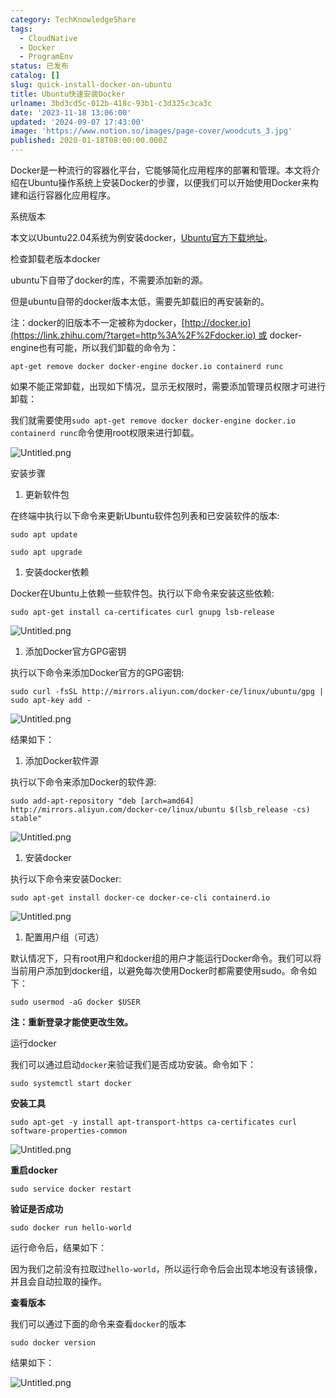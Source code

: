 ```yaml
---
category: TechKnowledgeShare
tags:
  - CloudNative
  - Docker
  - ProgramEnv
status: 已发布
catalog: []
slug: quick-install-docker-on-ubuntu
title: Ubuntu快速安装Docker
urlname: 3bd3cd5c-012b-418c-93b1-c3d325c3ca3c
date: '2023-11-18 13:06:00'
updated: '2024-09-07 17:43:00'
image: 'https://www.notion.so/images/page-cover/woodcuts_3.jpg'
published: 2020-01-18T08:00:00.000Z
---
```


Docker是一种流行的容器化平台，它能够简化应用程序的部署和管理。本文将介绍在Ubuntu操作系统上安装Docker的步骤，以便我们可以开始使用Docker来构建和运行容器化应用程序。


系统版本


本文以Ubuntu22.04系统为例安装docker，[Ubuntu官方下载地址](https://link.zhihu.com/?target=https%3A%2F%2Fubuntu.com%2Fdownload)。


检查卸载老版本docker


ubuntu下自带了docker的库，不需要添加新的源。


但是ubuntu自带的docker版本太低，需要先卸载旧的再安装新的。


注：docker的旧版本不一定被称为docker，[http://docker.io](https://link.zhihu.com/?target=http%3A%2F%2Fdocker.io) 或 docker-engine也有可能，所以我们卸载的命令为：


`apt-get remove docker docker-engine docker.io containerd runc`


如果不能正常卸载，出现如下情况，显示无权限时，需要添加管理员权限才可进行卸载：


我们就需要使用`sudo apt-get remove docker docker-engine docker.io containerd runc`命令使用root权限来进行卸载。


![Untitled.png](https://prod-files-secure.s3.us-west-2.amazonaws.com/5d24fe63-e567-4804-86f9-9fdc62e13082/39952d0f-7851-4550-b715-72a33876c773/Untitled.png?X-Amz-Algorithm=AWS4-HMAC-SHA256&X-Amz-Content-Sha256=UNSIGNED-PAYLOAD&X-Amz-Credential=ASIAZI2LB466XTJZXA3B%2F20250413%2Fus-west-2%2Fs3%2Faws4_request&X-Amz-Date=20250413T054221Z&X-Amz-Expires=3600&X-Amz-Security-Token=IQoJb3JpZ2luX2VjEG0aCXVzLXdlc3QtMiJHMEUCIQDFPk5Q18%2FYQoOaWVV%2BcMDt40bs9au%2BBPrSpZjTq9hHtQIgLl0dJl8Ihdvbhb8gp6zAk9ZyoR%2Fgb702v5sjXl3CrKEqiAQI5v%2F%2F%2F%2F%2F%2F%2F%2F%2F%2FARAAGgw2Mzc0MjMxODM4MDUiDHiryieAudsUF503zSrcA1fMSOkpE9QVqcBPAfXKvsnA3g47v%2Bx8AJsjtVj254SuVW5yjC84a6qtEUsszlxX5OqVuBZq5WveW1g1gb7th8Ulz1oqi%2BxL7aDCT5k8%2BVhwxSJaBn5fq6HCWOirIFZAk4STFSpLozvXQEl%2F9VfAc17%2F1npdwKHgetO7mY%2B%2FELAHtVrMupgm6ikPYwiBmeBx816u%2BR45%2FA931f55FdR%2FPynNuut375aI6xz0Wy%2FSmiYU%2FZz%2FXntAol4nESu5YuD2ym6S0Jc%2BO4BI%2Bitty2Pbc7cc%2FSqyCijYAqpf44e9iN3aPEVg1PPCOyZIfrjxSHLYAnEA34kf6q2mFbQJbMPI4nO2WSweQLLVfkA1m7qxjlcRgkb4eSfOb0er832F3QdT84Tc%2FIuiyVn2SR2Vwz3Y8xqxImyBG%2Bw7igl8nOCeZTnDnNyoU%2FSHM1qhBE%2B0vSYPJMN7q3ZBHC2w17l%2Bzgs%2BkUK6FZHkoBW2jwodfMlYSMa3SMN7Hra1fKKBc6ANc6%2F71G715xVozJ64Tx2hxuIyfDVkHQOH%2FgCMYcFgZokmUZ2PfeT9NyMVgrWpPr3TlNF23mH7O%2FHAr0sMubsgxfC7FYTCUCvxZdEzxh41XDBer6ZZKHN4eNb%2F5MhY05u4MKGM7b8GOqUBHklFOvHZlB%2F40Z0RQvIcPkg8y4E%2BDGgAVFI%2FIAikdK1%2FYvsu1Ltdj76PWf00hX0ETVFPOkbNAjiA1je%2BsqOQbPHukNEve07vpjqm8V2XgZ8Y9XeN43RX%2FKT0HpXQncbSq%2BCPOdkHaiWIsh1kzeOgBigHW3D7ED76XCpmkXyNGsWPOoRhKS%2BLQbkXRrRFPPHdmDvMTUpsw7Dv5oMJdrYYpTIryHnc&X-Amz-Signature=e41ba8ee99dc83c959fb955ec3f231a593622615f6db7b0f7e13476c81069ec0&X-Amz-SignedHeaders=host&x-id=GetObject)


安装步骤

1. 更新软件包

在终端中执行以下命令来更新Ubuntu软件包列表和已安装软件的版本:


`sudo apt update`


`sudo apt upgrade`

1. 安装docker依赖

Docker在Ubuntu上依赖一些软件包。执行以下命令来安装这些依赖:


`sudo apt-get install ca-certificates curl gnupg lsb-release`


![Untitled.png](https://prod-files-secure.s3.us-west-2.amazonaws.com/5d24fe63-e567-4804-86f9-9fdc62e13082/b5a549a8-6621-4824-a151-93e8b0592f14/Untitled.png?X-Amz-Algorithm=AWS4-HMAC-SHA256&X-Amz-Content-Sha256=UNSIGNED-PAYLOAD&X-Amz-Credential=ASIAZI2LB466XTJZXA3B%2F20250413%2Fus-west-2%2Fs3%2Faws4_request&X-Amz-Date=20250413T054221Z&X-Amz-Expires=3600&X-Amz-Security-Token=IQoJb3JpZ2luX2VjEG0aCXVzLXdlc3QtMiJHMEUCIQDFPk5Q18%2FYQoOaWVV%2BcMDt40bs9au%2BBPrSpZjTq9hHtQIgLl0dJl8Ihdvbhb8gp6zAk9ZyoR%2Fgb702v5sjXl3CrKEqiAQI5v%2F%2F%2F%2F%2F%2F%2F%2F%2F%2FARAAGgw2Mzc0MjMxODM4MDUiDHiryieAudsUF503zSrcA1fMSOkpE9QVqcBPAfXKvsnA3g47v%2Bx8AJsjtVj254SuVW5yjC84a6qtEUsszlxX5OqVuBZq5WveW1g1gb7th8Ulz1oqi%2BxL7aDCT5k8%2BVhwxSJaBn5fq6HCWOirIFZAk4STFSpLozvXQEl%2F9VfAc17%2F1npdwKHgetO7mY%2B%2FELAHtVrMupgm6ikPYwiBmeBx816u%2BR45%2FA931f55FdR%2FPynNuut375aI6xz0Wy%2FSmiYU%2FZz%2FXntAol4nESu5YuD2ym6S0Jc%2BO4BI%2Bitty2Pbc7cc%2FSqyCijYAqpf44e9iN3aPEVg1PPCOyZIfrjxSHLYAnEA34kf6q2mFbQJbMPI4nO2WSweQLLVfkA1m7qxjlcRgkb4eSfOb0er832F3QdT84Tc%2FIuiyVn2SR2Vwz3Y8xqxImyBG%2Bw7igl8nOCeZTnDnNyoU%2FSHM1qhBE%2B0vSYPJMN7q3ZBHC2w17l%2Bzgs%2BkUK6FZHkoBW2jwodfMlYSMa3SMN7Hra1fKKBc6ANc6%2F71G715xVozJ64Tx2hxuIyfDVkHQOH%2FgCMYcFgZokmUZ2PfeT9NyMVgrWpPr3TlNF23mH7O%2FHAr0sMubsgxfC7FYTCUCvxZdEzxh41XDBer6ZZKHN4eNb%2F5MhY05u4MKGM7b8GOqUBHklFOvHZlB%2F40Z0RQvIcPkg8y4E%2BDGgAVFI%2FIAikdK1%2FYvsu1Ltdj76PWf00hX0ETVFPOkbNAjiA1je%2BsqOQbPHukNEve07vpjqm8V2XgZ8Y9XeN43RX%2FKT0HpXQncbSq%2BCPOdkHaiWIsh1kzeOgBigHW3D7ED76XCpmkXyNGsWPOoRhKS%2BLQbkXRrRFPPHdmDvMTUpsw7Dv5oMJdrYYpTIryHnc&X-Amz-Signature=7d9e5e4340a20500461318db06264f15aea6093918288918d6bf7cbf1f514447&X-Amz-SignedHeaders=host&x-id=GetObject)

1. 添加Docker官方GPG密钥

执行以下命令来添加Docker官方的GPG密钥:


`sudo curl -fsSL http://mirrors.aliyun.com/docker-ce/linux/ubuntu/gpg | sudo apt-key add -`


![Untitled.png](https://prod-files-secure.s3.us-west-2.amazonaws.com/5d24fe63-e567-4804-86f9-9fdc62e13082/98014b5e-f5b7-4b16-804e-ab6917971bd3/Untitled.png?X-Amz-Algorithm=AWS4-HMAC-SHA256&X-Amz-Content-Sha256=UNSIGNED-PAYLOAD&X-Amz-Credential=ASIAZI2LB466XTJZXA3B%2F20250413%2Fus-west-2%2Fs3%2Faws4_request&X-Amz-Date=20250413T054221Z&X-Amz-Expires=3600&X-Amz-Security-Token=IQoJb3JpZ2luX2VjEG0aCXVzLXdlc3QtMiJHMEUCIQDFPk5Q18%2FYQoOaWVV%2BcMDt40bs9au%2BBPrSpZjTq9hHtQIgLl0dJl8Ihdvbhb8gp6zAk9ZyoR%2Fgb702v5sjXl3CrKEqiAQI5v%2F%2F%2F%2F%2F%2F%2F%2F%2F%2FARAAGgw2Mzc0MjMxODM4MDUiDHiryieAudsUF503zSrcA1fMSOkpE9QVqcBPAfXKvsnA3g47v%2Bx8AJsjtVj254SuVW5yjC84a6qtEUsszlxX5OqVuBZq5WveW1g1gb7th8Ulz1oqi%2BxL7aDCT5k8%2BVhwxSJaBn5fq6HCWOirIFZAk4STFSpLozvXQEl%2F9VfAc17%2F1npdwKHgetO7mY%2B%2FELAHtVrMupgm6ikPYwiBmeBx816u%2BR45%2FA931f55FdR%2FPynNuut375aI6xz0Wy%2FSmiYU%2FZz%2FXntAol4nESu5YuD2ym6S0Jc%2BO4BI%2Bitty2Pbc7cc%2FSqyCijYAqpf44e9iN3aPEVg1PPCOyZIfrjxSHLYAnEA34kf6q2mFbQJbMPI4nO2WSweQLLVfkA1m7qxjlcRgkb4eSfOb0er832F3QdT84Tc%2FIuiyVn2SR2Vwz3Y8xqxImyBG%2Bw7igl8nOCeZTnDnNyoU%2FSHM1qhBE%2B0vSYPJMN7q3ZBHC2w17l%2Bzgs%2BkUK6FZHkoBW2jwodfMlYSMa3SMN7Hra1fKKBc6ANc6%2F71G715xVozJ64Tx2hxuIyfDVkHQOH%2FgCMYcFgZokmUZ2PfeT9NyMVgrWpPr3TlNF23mH7O%2FHAr0sMubsgxfC7FYTCUCvxZdEzxh41XDBer6ZZKHN4eNb%2F5MhY05u4MKGM7b8GOqUBHklFOvHZlB%2F40Z0RQvIcPkg8y4E%2BDGgAVFI%2FIAikdK1%2FYvsu1Ltdj76PWf00hX0ETVFPOkbNAjiA1je%2BsqOQbPHukNEve07vpjqm8V2XgZ8Y9XeN43RX%2FKT0HpXQncbSq%2BCPOdkHaiWIsh1kzeOgBigHW3D7ED76XCpmkXyNGsWPOoRhKS%2BLQbkXRrRFPPHdmDvMTUpsw7Dv5oMJdrYYpTIryHnc&X-Amz-Signature=6e7939fb0ce97f19c6c47c20b3032a993bd04faf5e744693e74afd2ea53621d4&X-Amz-SignedHeaders=host&x-id=GetObject)


结果如下：

1. 添加Docker软件源

执行以下命令来添加Docker的软件源:


`sudo add-apt-repository "deb [arch=amd64] http://mirrors.aliyun.com/docker-ce/linux/ubuntu $(lsb_release -cs) stable"`


![Untitled.png](https://prod-files-secure.s3.us-west-2.amazonaws.com/5d24fe63-e567-4804-86f9-9fdc62e13082/7fc5bdbe-9d4c-48b8-ba03-3309380f47ba/Untitled.png?X-Amz-Algorithm=AWS4-HMAC-SHA256&X-Amz-Content-Sha256=UNSIGNED-PAYLOAD&X-Amz-Credential=ASIAZI2LB466XTJZXA3B%2F20250413%2Fus-west-2%2Fs3%2Faws4_request&X-Amz-Date=20250413T054221Z&X-Amz-Expires=3600&X-Amz-Security-Token=IQoJb3JpZ2luX2VjEG0aCXVzLXdlc3QtMiJHMEUCIQDFPk5Q18%2FYQoOaWVV%2BcMDt40bs9au%2BBPrSpZjTq9hHtQIgLl0dJl8Ihdvbhb8gp6zAk9ZyoR%2Fgb702v5sjXl3CrKEqiAQI5v%2F%2F%2F%2F%2F%2F%2F%2F%2F%2FARAAGgw2Mzc0MjMxODM4MDUiDHiryieAudsUF503zSrcA1fMSOkpE9QVqcBPAfXKvsnA3g47v%2Bx8AJsjtVj254SuVW5yjC84a6qtEUsszlxX5OqVuBZq5WveW1g1gb7th8Ulz1oqi%2BxL7aDCT5k8%2BVhwxSJaBn5fq6HCWOirIFZAk4STFSpLozvXQEl%2F9VfAc17%2F1npdwKHgetO7mY%2B%2FELAHtVrMupgm6ikPYwiBmeBx816u%2BR45%2FA931f55FdR%2FPynNuut375aI6xz0Wy%2FSmiYU%2FZz%2FXntAol4nESu5YuD2ym6S0Jc%2BO4BI%2Bitty2Pbc7cc%2FSqyCijYAqpf44e9iN3aPEVg1PPCOyZIfrjxSHLYAnEA34kf6q2mFbQJbMPI4nO2WSweQLLVfkA1m7qxjlcRgkb4eSfOb0er832F3QdT84Tc%2FIuiyVn2SR2Vwz3Y8xqxImyBG%2Bw7igl8nOCeZTnDnNyoU%2FSHM1qhBE%2B0vSYPJMN7q3ZBHC2w17l%2Bzgs%2BkUK6FZHkoBW2jwodfMlYSMa3SMN7Hra1fKKBc6ANc6%2F71G715xVozJ64Tx2hxuIyfDVkHQOH%2FgCMYcFgZokmUZ2PfeT9NyMVgrWpPr3TlNF23mH7O%2FHAr0sMubsgxfC7FYTCUCvxZdEzxh41XDBer6ZZKHN4eNb%2F5MhY05u4MKGM7b8GOqUBHklFOvHZlB%2F40Z0RQvIcPkg8y4E%2BDGgAVFI%2FIAikdK1%2FYvsu1Ltdj76PWf00hX0ETVFPOkbNAjiA1je%2BsqOQbPHukNEve07vpjqm8V2XgZ8Y9XeN43RX%2FKT0HpXQncbSq%2BCPOdkHaiWIsh1kzeOgBigHW3D7ED76XCpmkXyNGsWPOoRhKS%2BLQbkXRrRFPPHdmDvMTUpsw7Dv5oMJdrYYpTIryHnc&X-Amz-Signature=c217a159faab0002a73721f98e219dd57c4a7fa0fdc458834130615ec071102f&X-Amz-SignedHeaders=host&x-id=GetObject)

1. 安装docker

执行以下命令来安装Docker:


`sudo apt-get install docker-ce docker-ce-cli containerd.io`


![Untitled.png](https://prod-files-secure.s3.us-west-2.amazonaws.com/5d24fe63-e567-4804-86f9-9fdc62e13082/d5ede442-ffc5-49c3-a76a-76559a797244/Untitled.png?X-Amz-Algorithm=AWS4-HMAC-SHA256&X-Amz-Content-Sha256=UNSIGNED-PAYLOAD&X-Amz-Credential=ASIAZI2LB466XTJZXA3B%2F20250413%2Fus-west-2%2Fs3%2Faws4_request&X-Amz-Date=20250413T054221Z&X-Amz-Expires=3600&X-Amz-Security-Token=IQoJb3JpZ2luX2VjEG0aCXVzLXdlc3QtMiJHMEUCIQDFPk5Q18%2FYQoOaWVV%2BcMDt40bs9au%2BBPrSpZjTq9hHtQIgLl0dJl8Ihdvbhb8gp6zAk9ZyoR%2Fgb702v5sjXl3CrKEqiAQI5v%2F%2F%2F%2F%2F%2F%2F%2F%2F%2FARAAGgw2Mzc0MjMxODM4MDUiDHiryieAudsUF503zSrcA1fMSOkpE9QVqcBPAfXKvsnA3g47v%2Bx8AJsjtVj254SuVW5yjC84a6qtEUsszlxX5OqVuBZq5WveW1g1gb7th8Ulz1oqi%2BxL7aDCT5k8%2BVhwxSJaBn5fq6HCWOirIFZAk4STFSpLozvXQEl%2F9VfAc17%2F1npdwKHgetO7mY%2B%2FELAHtVrMupgm6ikPYwiBmeBx816u%2BR45%2FA931f55FdR%2FPynNuut375aI6xz0Wy%2FSmiYU%2FZz%2FXntAol4nESu5YuD2ym6S0Jc%2BO4BI%2Bitty2Pbc7cc%2FSqyCijYAqpf44e9iN3aPEVg1PPCOyZIfrjxSHLYAnEA34kf6q2mFbQJbMPI4nO2WSweQLLVfkA1m7qxjlcRgkb4eSfOb0er832F3QdT84Tc%2FIuiyVn2SR2Vwz3Y8xqxImyBG%2Bw7igl8nOCeZTnDnNyoU%2FSHM1qhBE%2B0vSYPJMN7q3ZBHC2w17l%2Bzgs%2BkUK6FZHkoBW2jwodfMlYSMa3SMN7Hra1fKKBc6ANc6%2F71G715xVozJ64Tx2hxuIyfDVkHQOH%2FgCMYcFgZokmUZ2PfeT9NyMVgrWpPr3TlNF23mH7O%2FHAr0sMubsgxfC7FYTCUCvxZdEzxh41XDBer6ZZKHN4eNb%2F5MhY05u4MKGM7b8GOqUBHklFOvHZlB%2F40Z0RQvIcPkg8y4E%2BDGgAVFI%2FIAikdK1%2FYvsu1Ltdj76PWf00hX0ETVFPOkbNAjiA1je%2BsqOQbPHukNEve07vpjqm8V2XgZ8Y9XeN43RX%2FKT0HpXQncbSq%2BCPOdkHaiWIsh1kzeOgBigHW3D7ED76XCpmkXyNGsWPOoRhKS%2BLQbkXRrRFPPHdmDvMTUpsw7Dv5oMJdrYYpTIryHnc&X-Amz-Signature=71f715aa1fda8e4d411865dc3bc3a29ffff9ad45a3b70a9b8633d47c0bf2d6c0&X-Amz-SignedHeaders=host&x-id=GetObject)

1. 配置用户组（可选）

默认情况下，只有root用户和docker组的用户才能运行Docker命令。我们可以将当前用户添加到docker组，以避免每次使用Docker时都需要使用sudo。命令如下：


`sudo usermod -aG docker $USER`


**注：重新登录才能使更改生效。**


运行docker


我们可以通过启动`docker`来验证我们是否成功安装。命令如下：


`sudo systemctl start docker`


**安装工具**


`sudo apt-get -y install apt-transport-https ca-certificates curl software-properties-common`


![Untitled.png](https://prod-files-secure.s3.us-west-2.amazonaws.com/5d24fe63-e567-4804-86f9-9fdc62e13082/0c3615c1-94db-46f5-9743-68bb221a9964/Untitled.png?X-Amz-Algorithm=AWS4-HMAC-SHA256&X-Amz-Content-Sha256=UNSIGNED-PAYLOAD&X-Amz-Credential=ASIAZI2LB466XTJZXA3B%2F20250413%2Fus-west-2%2Fs3%2Faws4_request&X-Amz-Date=20250413T054221Z&X-Amz-Expires=3600&X-Amz-Security-Token=IQoJb3JpZ2luX2VjEG0aCXVzLXdlc3QtMiJHMEUCIQDFPk5Q18%2FYQoOaWVV%2BcMDt40bs9au%2BBPrSpZjTq9hHtQIgLl0dJl8Ihdvbhb8gp6zAk9ZyoR%2Fgb702v5sjXl3CrKEqiAQI5v%2F%2F%2F%2F%2F%2F%2F%2F%2F%2FARAAGgw2Mzc0MjMxODM4MDUiDHiryieAudsUF503zSrcA1fMSOkpE9QVqcBPAfXKvsnA3g47v%2Bx8AJsjtVj254SuVW5yjC84a6qtEUsszlxX5OqVuBZq5WveW1g1gb7th8Ulz1oqi%2BxL7aDCT5k8%2BVhwxSJaBn5fq6HCWOirIFZAk4STFSpLozvXQEl%2F9VfAc17%2F1npdwKHgetO7mY%2B%2FELAHtVrMupgm6ikPYwiBmeBx816u%2BR45%2FA931f55FdR%2FPynNuut375aI6xz0Wy%2FSmiYU%2FZz%2FXntAol4nESu5YuD2ym6S0Jc%2BO4BI%2Bitty2Pbc7cc%2FSqyCijYAqpf44e9iN3aPEVg1PPCOyZIfrjxSHLYAnEA34kf6q2mFbQJbMPI4nO2WSweQLLVfkA1m7qxjlcRgkb4eSfOb0er832F3QdT84Tc%2FIuiyVn2SR2Vwz3Y8xqxImyBG%2Bw7igl8nOCeZTnDnNyoU%2FSHM1qhBE%2B0vSYPJMN7q3ZBHC2w17l%2Bzgs%2BkUK6FZHkoBW2jwodfMlYSMa3SMN7Hra1fKKBc6ANc6%2F71G715xVozJ64Tx2hxuIyfDVkHQOH%2FgCMYcFgZokmUZ2PfeT9NyMVgrWpPr3TlNF23mH7O%2FHAr0sMubsgxfC7FYTCUCvxZdEzxh41XDBer6ZZKHN4eNb%2F5MhY05u4MKGM7b8GOqUBHklFOvHZlB%2F40Z0RQvIcPkg8y4E%2BDGgAVFI%2FIAikdK1%2FYvsu1Ltdj76PWf00hX0ETVFPOkbNAjiA1je%2BsqOQbPHukNEve07vpjqm8V2XgZ8Y9XeN43RX%2FKT0HpXQncbSq%2BCPOdkHaiWIsh1kzeOgBigHW3D7ED76XCpmkXyNGsWPOoRhKS%2BLQbkXRrRFPPHdmDvMTUpsw7Dv5oMJdrYYpTIryHnc&X-Amz-Signature=d5ab0a3ec7d7d3c797516e0d854e6673bd7c6c2a36a68e53a42c23054db61ecd&X-Amz-SignedHeaders=host&x-id=GetObject)


**重启docker**


`sudo service docker restart`


**验证是否成功**


`sudo docker run hello-world`


运行命令后，结果如下：


因为我们之前没有拉取过`hello-world`，所以运行命令后会出现本地没有该镜像，并且会自动拉取的操作。


**查看版本**


我们可以通过下面的命令来查看`docker`的版本


`sudo docker version`


结果如下：


![Untitled.png](https://prod-files-secure.s3.us-west-2.amazonaws.com/5d24fe63-e567-4804-86f9-9fdc62e13082/efdb509a-3c1e-41a3-91ee-a1bd88793688/Untitled.png?X-Amz-Algorithm=AWS4-HMAC-SHA256&X-Amz-Content-Sha256=UNSIGNED-PAYLOAD&X-Amz-Credential=ASIAZI2LB466XTJZXA3B%2F20250413%2Fus-west-2%2Fs3%2Faws4_request&X-Amz-Date=20250413T054221Z&X-Amz-Expires=3600&X-Amz-Security-Token=IQoJb3JpZ2luX2VjEG0aCXVzLXdlc3QtMiJHMEUCIQDFPk5Q18%2FYQoOaWVV%2BcMDt40bs9au%2BBPrSpZjTq9hHtQIgLl0dJl8Ihdvbhb8gp6zAk9ZyoR%2Fgb702v5sjXl3CrKEqiAQI5v%2F%2F%2F%2F%2F%2F%2F%2F%2F%2FARAAGgw2Mzc0MjMxODM4MDUiDHiryieAudsUF503zSrcA1fMSOkpE9QVqcBPAfXKvsnA3g47v%2Bx8AJsjtVj254SuVW5yjC84a6qtEUsszlxX5OqVuBZq5WveW1g1gb7th8Ulz1oqi%2BxL7aDCT5k8%2BVhwxSJaBn5fq6HCWOirIFZAk4STFSpLozvXQEl%2F9VfAc17%2F1npdwKHgetO7mY%2B%2FELAHtVrMupgm6ikPYwiBmeBx816u%2BR45%2FA931f55FdR%2FPynNuut375aI6xz0Wy%2FSmiYU%2FZz%2FXntAol4nESu5YuD2ym6S0Jc%2BO4BI%2Bitty2Pbc7cc%2FSqyCijYAqpf44e9iN3aPEVg1PPCOyZIfrjxSHLYAnEA34kf6q2mFbQJbMPI4nO2WSweQLLVfkA1m7qxjlcRgkb4eSfOb0er832F3QdT84Tc%2FIuiyVn2SR2Vwz3Y8xqxImyBG%2Bw7igl8nOCeZTnDnNyoU%2FSHM1qhBE%2B0vSYPJMN7q3ZBHC2w17l%2Bzgs%2BkUK6FZHkoBW2jwodfMlYSMa3SMN7Hra1fKKBc6ANc6%2F71G715xVozJ64Tx2hxuIyfDVkHQOH%2FgCMYcFgZokmUZ2PfeT9NyMVgrWpPr3TlNF23mH7O%2FHAr0sMubsgxfC7FYTCUCvxZdEzxh41XDBer6ZZKHN4eNb%2F5MhY05u4MKGM7b8GOqUBHklFOvHZlB%2F40Z0RQvIcPkg8y4E%2BDGgAVFI%2FIAikdK1%2FYvsu1Ltdj76PWf00hX0ETVFPOkbNAjiA1je%2BsqOQbPHukNEve07vpjqm8V2XgZ8Y9XeN43RX%2FKT0HpXQncbSq%2BCPOdkHaiWIsh1kzeOgBigHW3D7ED76XCpmkXyNGsWPOoRhKS%2BLQbkXRrRFPPHdmDvMTUpsw7Dv5oMJdrYYpTIryHnc&X-Amz-Signature=d1e27c5101ff06b2e5a55cdcca1339053a9a02c7692a44e4b949e31341b58e64&X-Amz-SignedHeaders=host&x-id=GetObject)


